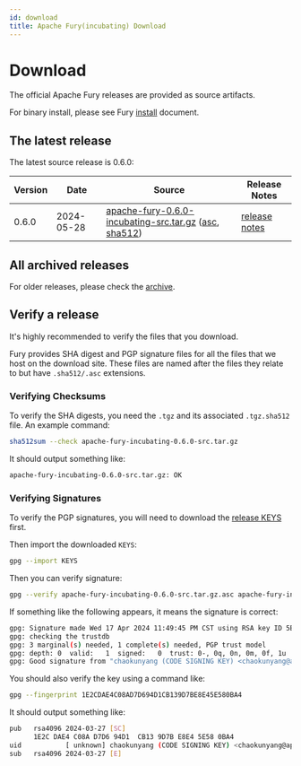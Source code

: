 ```yaml
---
id: download
title: Apache Fury(incubating) Download
---
```


# Download

The official Apache Fury releases are provided as source artifacts.

For binary install, please see Fury [install](/docs/start/install/) document.

## The latest release 

The latest source release is 0.6.0:

| Version | Date | Source | Release Notes |
|---------|------------|--------|---------------|
| 0.6.0   |2024-05-28  | [apache-fury-0.6.0-incubating-src.tar.gz](https://www.apache.org/dyn/closer.lua/incubator/fury/0.6.0/apache-fury-0.6.0-incubating-src.tar.gz?action=download) ([asc](https://downloads.apache.org/incubator/fury/0.6.0/apache-fury-0.6.0-incubating-src.tar.gz.asc), [sha512](https://downloads.apache.org/incubator/fury/0.6.0/apache-fury-0.6.0-incubating-src.tar.gz.sha512)) | [release notes](https://github.com/apache/fury/releases/tag/v0.6.0) |


## All archived releases

For older releases, please check the [archive](https://archive.apache.org/dist/incubator/fury).

## Verify a release

It's highly recommended to verify the files that you download.

Fury provides SHA digest and PGP signature files for all the files that we host on the download site. 
These files are named after the files they relate to but have `.sha512/.asc` extensions.

### Verifying Checksums

To verify the SHA digests, you need the `.tgz` and its associated `.tgz.sha512` file. An example command:

```bash
sha512sum --check apache-fury-incubating-0.6.0-src.tar.gz
```

It should output something like:

```bash
apache-fury-incubating-0.6.0-src.tar.gz: OK
```

### Verifying Signatures

To verify the PGP signatures, you will need to download the 
[release KEYS](https://downloads.apache.org/incubator/fury/KEYS) first.

Then import the downloaded `KEYS`:

```bash
gpg --import KEYS
```

Then you can verify signature:
```bash
gpg --verify apache-fury-incubating-0.6.0-src.tar.gz.asc apache-fury-incubating-0.6.0-src.tar.gz
```

If something like the following appears, it means the signature is correct:

```bash
gpg: Signature made Wed 17 Apr 2024 11:49:45 PM CST using RSA key ID 5E580BA4
gpg: checking the trustdb
gpg: 3 marginal(s) needed, 1 complete(s) needed, PGP trust model
gpg: depth: 0  valid:   1  signed:   0  trust: 0-, 0q, 0n, 0m, 0f, 1u
gpg: Good signature from "chaokunyang (CODE SIGNING KEY) <chaokunyang@apache.org>"
```

You should also verify the key using a command like:

```bash
gpg --fingerprint 1E2CDAE4C08AD7D694D1CB139D7BE8E45E580BA4
```

It should output something like:
```bash
pub   rsa4096 2024-03-27 [SC]
      1E2C DAE4 C08A D7D6 94D1  CB13 9D7B E8E4 5E58 0BA4
uid           [ unknown] chaokunyang (CODE SIGNING KEY) <chaokunyang@apache.org>
sub   rsa4096 2024-03-27 [E]
```